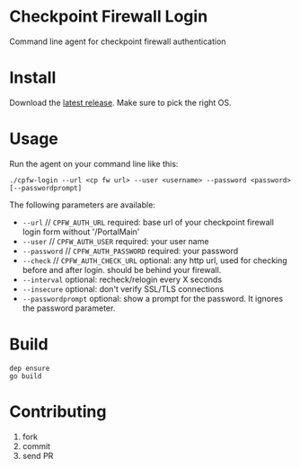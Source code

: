 # Checkpoint Firewall Login

Command line agent for checkpoint firewall authentication

# Install

Download the [latest release](https://github.com/felixb/cpfw-login/releases/latest).
Make sure to pick the right OS.

# Usage

Run the agent on your command line like this:

    ./cpfw-login --url <cp fw url> --user <username> --password <password> [--passwordprompt]

The following parameters are available:

 * `--url` // `CPFW_AUTH_URL` required: base url of your checkpoint firewall login form without '/PortalMain'
 * `--user` // `CPFW_AUTH_USER` required: your user name
 * `--password` // `CPFW_AUTH_PASSWORD` required: your password
 * `--check` // `CPFW_AUTH_CHECK_URL` optional: any http url, used for checking before and after login. should be behind your firewall.
 * `--interval` optional: recheck/relogin every X seconds
 * `--insecure` optional: don't verify SSL/TLS connections
 * `--passwordprompt` optional: show a prompt for the password. It ignores the password parameter.

# Build

    dep ensure
    go build

# Contributing

 1. fork
 2. commit
 3. send PR
